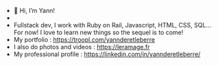 - 👋 Hi, I’m Yann!
- 
- Fullstack dev, I work with Ruby on Rail, Javascript, HTML, CSS, SQL... For now! I love to learn new things so the sequel is to come!
- My portfolio : https://troopl.com/yannderetleberre
- I also do photos and videos : https://leramage.fr
- My professional profile : https://linkedin.com/in/yannderetleberre/

<!---
YannDLB/YannDLB is a ✨ special ✨ repository because its `README.md` (this file) appears on your GitHub profile.
You can click the Preview link to take a look at your changes.
--->
